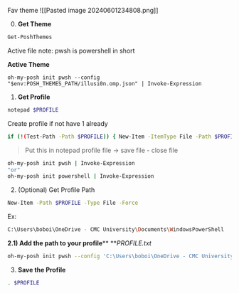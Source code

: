 Fav theme
![[Pasted image 20240601234808.png]]

0) **Get Theme**
```bash
Get-PoshThemes
```
Active file 
note: pwsh is powershell in short

**Active Theme**
```bashnote
oh-my-posh init pwsh --config "$env:POSH_THEMES_PATH/illusi0n.omp.json" | Invoke-Expression
```


1) **Get Profile**
```bash
notepad $PROFILE
```
Create profile if not have 1 already
```sh
if (!(Test-Path -Path $PROFILE)) { New-Item -ItemType File -Path $PROFILE -Force }
```

> Put this in notepad profile file -> save file - close file
```bash
oh-my-posh init pwsh | Invoke-Expression
"or"
oh-my-posh init powershell | Invoke-Expression
```

2) (Optional) Get Profile Path
```bash
New-Item -Path $PROFILE -Type File -Force
```
Ex: 
```bash
C:\Users\boboi\OneDrive - CMC University\Documents\WindowsPowerShell
```

**2.1) Add the path to your profile****
***PROFILE.txt*
```bash
oh-my-posh init pwsh --config 'C:\Users\boboi\OneDrive - CMC University\Documents\WindowsPowerShell' | Invoke-Expression
```

3) **Save the Profile**
```bash
. $PROFILE
```

